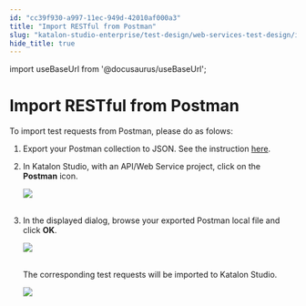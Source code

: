 ```yaml
---
id: "cc39f930-a997-11ec-949d-42010af000a3"
title: "Import RESTful from Postman"
slug: "katalon-studio-enterprise/test-design/web-services-test-design/import-web-service-objects/import-restful-from-postman"
hide_title: true
---
```

import useBaseUrl from '@docusaurus/useBaseUrl';


# <a id="id" class="anchor_top_offset"/><a id="ariaid-title1" class="anchor_top_offset"/>Import RESTful from Postman

<p xmlns="http://www.w3.org/1999/xhtml" className="p">To import test requests from Postman, please do as folows:</p> 
<ol xmlns="http://www.w3.org/1999/xhtml" className="ol"><li className="li">     <p className="p">Export your Postman collection to JSON. See the instruction <a className="xref j-external-link" href="https://learning.getpostman.com/docs/postman/collections/data_formats/#exporting-and-importing-postman-data" target="_blank">here</a>.</p>   </li><li className="li">     <p className="p">In Katalon Studio, with an API/Web Service project, click on the       <strong className="ph b">Postman</strong> icon.</p>     <p className="p">       <img className="image" src={useBaseUrl("https://github.com/katalon-studio/docs-images/raw/master/katalon-studio/docs/import-postman/postman.png")} width={500} /><br /><br />     </p>   </li><li className="li">     <p className="p">In the displayed dialog, browse your exported Postman local file       and click <strong className="ph b">OK</strong>.</p>     <p className="p">       <img className="image" src={useBaseUrl("https://github.com/katalon-studio/docs-images/raw/master/katalon-studio/docs/import-postman/browser.png")} width={500} /><br /><br />     </p>     <p className="p">The corresponding test requests will be imported to Katalon       Studio.</p>     <p className="p">       <img className="image" src={useBaseUrl("https://github.com/katalon-studio/docs-images/raw/master/katalon-studio/new/version-615/img2.png")} width={500} /><br /><br />     </p>   </li></ol> 
